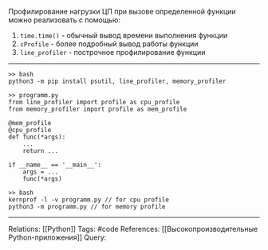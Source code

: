 Профилирование нагрузки ЦП при вызове определенной функции можно реализовать с помощью:
1. `time.time()` - обычный вывод времени выполнения функции
2. `cProfile` - более подробный вывод работы функции
3. `line_profiler` - построчное профилирование функции

___
```
>> bash
python3 -m pip install psutil, line_profiler, memory_profiler

>> programm.py
from line_profiler import profile as cpu_profile
from memory_profiler import profile as mem_profile

@mem_profile
@cpu_profile
def func(*args):
	...
	return ...

if __name__ == '__main__':
	args = ...
	func(*args)

>> bash
kernprof -l -v programm.py // for cpu profile
python3 -m programm.py // for memory profile

```
___
Relations: [[Python]] 
Tags: #code
References: [[Высокопроизводительные Python-приложения]] 
Query: 
